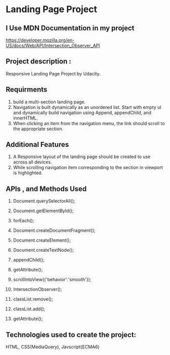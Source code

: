 # Landing Page Project


## I Use MDN Documentation in my project 
https://developer.mozilla.org/en-US/docs/Web/API/Intersection_Observer_API


## Project description : 
 Responsive Landing Page Project by Udacity.

## Requirments
1. build a multi-section landing page.
2. Navigation is built dynamically as an unordered list. Start with empty ul and dynamically build navigation using Append, appendChild, and         innerHTML.
3. When clicking an item from the navigation menu, the link should scroll to the appropriate section.

## Additional Features
1. A Responsive layout of the landing page should be created to use across all devices.
2. While scrolling navigation item corresponding to the section in viewport is highlighted.


## APIs , and Methods Used

1. Document.querySelectorAll();

2. Document.getElementById();

3. forEach();

4. Document.createDocumentFragment();

5. Document.createElement();

6. Document.createTextNode();

7. appendChild();

8. getAttribute();

9. scrollIntoView({'behavior':'smooth'});

10. IntersectionObserver();

11. classList.remove();

12. classList.add();

13. getAttribute();



## Technologies used to create the project: 
HTML, CSS(MediaQuery), Javscript(ECMA6)
